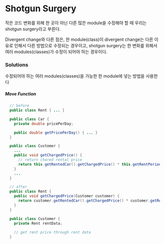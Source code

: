 # Shotgun Surgery

작은 코드 변화를 위해 한 곳이 아닌 다른 많은 module을 수정해야 할 때 우리는 shotgun surgery라고 부른다.

Divergent change와 다른 점은, 한 module(class)이 divergent change는 다른 이유로 인해서 다른 방법으로 수정되는 경우이고, shotgun surgery는 한 변화를 위해서 여러 modules(classes)가 수정이 되어야 하는 경우이다.

### Solutions

수정되어야 하는 여러 modules(classes)을 가능한 한 module에 넣는 방법을 사용한다

##### Move Function

```java
  // before
  public class Rent { ... }

  public class Car {
    private double pricePerDay;

    public double getPricePerDay() { ... }
  }

  public class Customer {
    ...
    public void getChargedPrice() {
      // return chared rental price
      return this.getRentedCar().getChargedPrice() * this.getRentPeriod();
    }
    ...
  }

  // after
  public class Rent {
    public void getChargedPrice(Customer customer) {
      return customer.getRentedCar().getChargedPrice() * customer.getRentPeriod();
    }
  }

  public class Customer { 
    private Rent rentData;
    
    // get rent price through rent data
  }
```